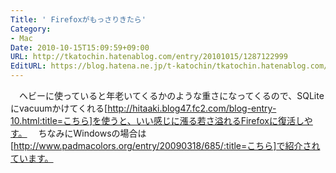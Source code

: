 ```yaml
---
Title: ' Firefoxがもっさりきたら'
Category:
- Mac
Date: 2010-10-15T15:09:59+09:00
URL: http://tkatochin.hatenablog.com/entry/20101015/1287122999
EditURL: https://blog.hatena.ne.jp/t-katochin/tkatochin.hatenablog.com/atom/entry/6653586347154753310
---
```


　ヘビーに使っていると年老いてくるかのような重さになってくるので、SQLiteにvacuumかけてくれる[http://hitaaki.blog47.fc2.com/blog-entry-10.html:title=こちら]を使うと、いい感じに漲る若さ溢れるFirefoxに復活しやす。
　ちなみにWindowsの場合は[http://www.padmacolors.org/entry/20090318/685/:title=こちら]で紹介されています。
 
